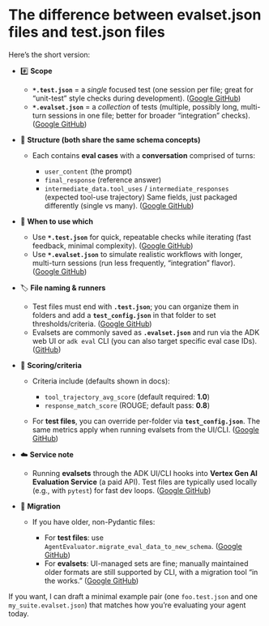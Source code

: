 # The difference between evalset.json files and test.json files

Here’s the short version:

* #️⃣ **Scope**

  * **`*.test.json`** = a *single* focused test (one session per file; great for “unit-test” style checks during development). ([Google GitHub][1])
  * **`*.evalset.json`** = a *collection* of tests (multiple, possibly long, multi-turn sessions in one file; better for broader “integration” checks). ([Google GitHub][1])

* 🧱 **Structure (both share the same schema concepts)**

  * Each contains **eval cases** with a **conversation** comprised of turns:

    * `user_content` (the prompt)
    * `final_response` (reference answer)
    * `intermediate_data.tool_uses` / `intermediate_responses` (expected tool-use trajectory)
      Same fields, just packaged differently (single vs many). ([Google GitHub][1])

* 🧪 **When to use which**

  * Use **`*.test.json`** for quick, repeatable checks while iterating (fast feedback, minimal complexity). ([Google GitHub][1])
  * Use **`*.evalset.json`** to simulate realistic workflows with longer, multi-turn sessions (run less frequently, “integration” flavor). ([Google GitHub][1])

* 🏷️ **File naming & runners**

  * Test files must end with **`.test.json`**; you can organize them in folders and add a **`test_config.json`** in that folder to set thresholds/criteria. ([Google GitHub][1])
  * Evalsets are commonly saved as **`.evalset.json`** and run via the ADK web UI or `adk eval` CLI (you can also target specific eval case IDs). ([GitHub][2])

* 📏 **Scoring/criteria**

  * Criteria include (defaults shown in docs):

    * `tool_trajectory_avg_score` (default required: **1.0**)
    * `response_match_score` (ROUGE; default pass: **0.8**)
  * For **test files**, you can override per-folder via **`test_config.json`**. The same metrics apply when running evalsets from the UI/CLI. ([Google GitHub][1])

* ☁️ **Service note**

  * Running **evalsets** through the ADK UI/CLI hooks into **Vertex Gen AI Evaluation Service** (a paid API). Test files are typically used locally (e.g., with `pytest`) for fast dev loops. ([Google GitHub][1])

* 🔄 **Migration**

  * If you have older, non-Pydantic files:

    * For **test files**: use `AgentEvaluator.migrate_eval_data_to_new_schema`. ([Google GitHub][1])
    * For **evalsets**: UI-managed sets are fine; manually maintained older formats are still supported by CLI, with a migration tool “in the works.” ([Google GitHub][1])

If you want, I can draft a minimal example pair (one `foo.test.json` and one `my_suite.evalset.json`) that matches how you’re evaluating your agent today.

[1]: https://google.github.io/adk-docs/evaluate/ "Why Evaluate Agents - Agent Development Kit"
[2]: https://github.com/google/adk-python/issues/1036?utm_source=chatgpt.com "Better option for obtaining Agent Evaluation results in a ..."
